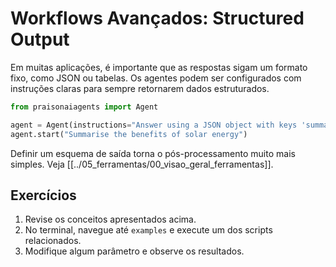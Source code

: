 # Workflows Avançados: Structured Output

Em muitas aplicações, é importante que as respostas sigam um formato fixo, como JSON ou tabelas. Os agentes podem ser configurados com instruções claras para sempre retornarem dados estruturados.

```python
from praisonaiagents import Agent

agent = Agent(instructions="Answer using a JSON object with keys 'summary' and 'sources'.")
agent.start("Summarise the benefits of solar energy")
```

Definir um esquema de saída torna o pós-processamento muito mais simples.
Veja [[../05_ferramentas/00_visao_geral_ferramentas]].

## Exercícios

1. Revise os conceitos apresentados acima.
2. No terminal, navegue até `examples` e execute um dos scripts relacionados.
3. Modifique algum parâmetro e observe os resultados.
